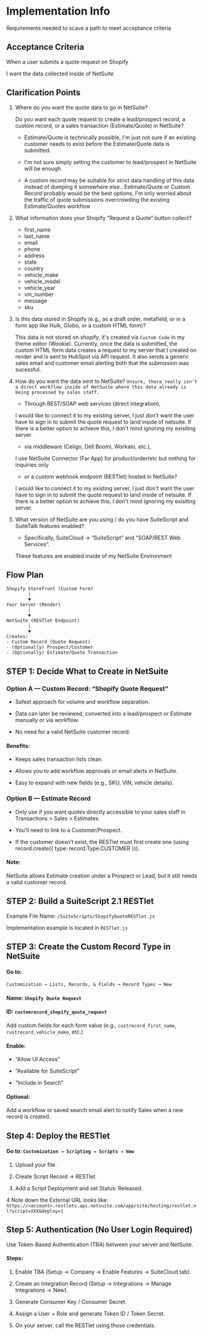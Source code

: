 # Implementation Info
Requirements needed to scave a path to meet acceptance criteria

## Acceptance Criteria
When a user submits a quote request on Shopify

I want the data collected inside of NetSuite

## Clarification Points
1. Where do you want the quote data to go in NetSuite?

    Do you want each quote request to create a lead/prospect record, a custom record, or a sales transaction (Estimate/Quote) in NetSuite?

    - Estimate/Quote is technically possible, I'm just not sure if an existing customer needs to exist before the Estimate/Quote data is submitted.

    - I'm not sure simply setting the customer to lead/prospect in NetSuite will be enough

    - A custom record may be suitable for strict data handling of this data instead of dumping it somewhere else.. Estimate/Quote or Custom Record probably would be the best options, I'm only worried about the traffic of quote submissions overcrowding the existing Estimate/Quotes workflow

2. What information does your Shopify “Request a Quote” button collect?

    - first_name
    - last_name
    - email
    - phone
    - address
    - state
    - country
    - vehicle_make
    - vehicle_model
    - vehicle_year
    - vin_number
    - message
    - sku

3. Is this data stored in Shopify (e.g., as a draft order, metafield, or in a form app like Hulk, Globo, or a custom HTML form)?

    This data is not stored on shopify, it's created via `Custom Code` in my theme editor (Wookie). Currently, once the data is submitted, the custom HTML form data creates a request to my server that I created on render and is sent to HubSpot via API request. It also sends a generic sales email and customer email alerting both that the submission was sucessful.

4. How do you want the data sent to NetSuite? 
`Unsure, there really isn't a direct workflow inside of NetSuite where this data already is being processed by sales staff.`

    - Through REST/SOAP web services (direct integration),

    I would like to connect it to my existing server, I just don't want the user have to sign in to submit the quote request to land inside of netsuite. If there is a better option to achieve this, I don't mind ignoring my exisiting server.

    - via middleware (Celigo, Dell Boomi, Workato, etc.),

    I use NetSuite Connector (Far App) for product/order/etc but nothing for inquiries only 

    - or a custom webhook endpoint (RESTlet) hosted in NetSuite?

    I would like to connect it to my existing server, I just don't want the user have to sign in to submit the quote request to land inside of netsuite. If there is a better option to achieve this, I don't mind ignoring my exisiting server.

5. What version of NetSuite are you using / do you have SuiteScript and SuiteTalk features enabled?

    - Specifically, SuiteCloud → “SuiteScript” and “SOAP/REST Web Services”.
    
    These features are enabled inside of my NetSuite Environment


## Flow Plan
```
Shopify Storefront (Custom Form)
        │
        ▼
Your Server (Render)
        │
        ▼
NetSuite (RESTlet Endpoint)
        │
        ▼
Creates:
- Custom Record (Quote Request)
- (Optionally) Prospect/Customer
- (Optionally) Estimate/Quote Transaction
```

## STEP 1: Decide What to Create in NetSuite
### Option A — Custom Record: “Shopify Quote Request”

- Safest approach for volume and workflow separation.

- Data can later be reviewed, converted into a lead/prospect or Estimate manually or via workflow.

- No need for a valid NetSuite customer record.

#### Benefits:

- Keeps sales transaction lists clean.

- Allows you to add workflow approvals or email alerts in NetSuite.

- Easy to expand with new fields (e.g., SKU, VIN, vehicle details).

### Option B — Estimate Record

- Only use if you want quotes directly accessible to your sales staff in Transactions > Sales > Estimates.

- You’ll need to link to a Customer/Prospect.

- If the customer doesn’t exist, the RESTlet must first create one (using record.create({ type: record.Type.CUSTOMER })).

#### Note: 

NetSuite allows Estimate creation under a Prospect or Lead, but it still needs a valid customer record.

## STEP 2: Build a SuiteScript 2.1 RESTlet

Example File Name: `/SuiteScripts/ShopifyQuoteRESTlet.js`

Implementation example is located in `RESTlet.js`

## STEP 3: Create the Custom Record Type in NetSuite

#### Go to:

`Customization → Lists, Records, & Fields → Record Types → New`

#### Name:  `Shopify Quote Request`

#### ID:  `customrecord_shopify_quote_request`

Add custom fields for each form value (e.g., `custrecord_first_name`, `custrecord_vehicle_make`, etc.)

#### Enable:

- “Allow UI Access”

- “Available for SuiteScript”

- “Include in Search”

#### Optional:
Add a workflow or saved search email alert to notify Sales when a new record is created.


## Step 4: Deploy the RESTlet

#### Go to: `Customization → Scripting → Scripts → New`

1. Upload your file.

2. Create Script Record → RESTlet.

3. Add a Script Deployment and set Status: Released.

4 Note down the External URL looks like:
`https://<account>.restlets.api.netsuite.com/app/site/hosting/restlet.nl?script=XXX&deploy=1`

## Step 5: Authentication (No User Login Required)

Use Token-Based Authentication (TBA) between your server and NetSuite.

#### Steps:

1. Enable TBA (Setup → Company → Enable Features → SuiteCloud tab).

2. Create an Integration Record (Setup → Integrations → Manage Integrations → New).

3. Generate Consumer Key / Consumer Secret.

4. Assign a User + Role and generate Token ID / Token Secret.

5. On your server, call the RESTlet using those credentials.